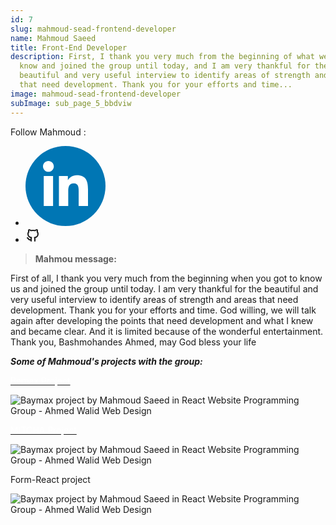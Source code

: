 ```yaml
---
id: 7
slug: mahmoud-sead-frontend-developer
name: Mahmoud Saeed
title: Front-End Developer
description: First, I thank you very much from the beginning of what we got to
  know and joined the group until today, and I am very thankful for the
  beautiful and very useful interview to identify areas of strength and areas
  that need development. Thank you for your efforts and time...
image: mahmoud-sead-frontend-developer
subImage: sub_page_5_bbdviw
---
```

<p style="
    margin: 0;
">Follow Mahmoud :</p>
<ul class="social-icon justify-content-center d-flex justify-content-lg-start"><li><a href="https://www.linkedin.com/in/mahmoud-said-0b418b210/" target="_blank" rel="nofollow noopener noreferrer" aria-label="linkedIn" data-v-43922166=""><svg id="linkedIn" enable-background="new 0 0 128 128" height="128px" version="1.1" viewBox="0 0 128 128" width="128px" xml:space="preserve" xmlns="http://www.w3.org/2000/svg" xmlns:xlink="http://www.w3.org/1999/xlink" class="h-10 w-10" data-v-43922166=""><g><circle cx="64" cy="64" fill="#0076B4" r="64"></circle></g><g><path d="M44.119,95.934H29.184V47.93h14.935V95.934z M36.656,41.371c-4.792,0-8.656-3.876-8.656-8.653   c0-4.775,3.864-8.652,8.656-8.652c4.771,0,8.646,3.876,8.646,8.652C45.303,37.495,41.428,41.371,36.656,41.371z M100,95.934H85.081   V72.59c0-5.566-0.097-12.728-7.752-12.728c-7.765,0-8.948,6.065-8.948,12.33v23.742H53.479V47.93H67.78v6.562h0.204   c1.99-3.774,6.857-7.753,14.117-7.753c15.105,0,17.897,9.939,17.897,22.868L100,95.934L100,95.934z" fill="#FFFFFF"></path></g></svg></a></li><li><a href="https://github.com/mahmoudsaeed-source" target="_blank" rel="nofollow noopener noreferrer" aria-label="github" data-v-43922166=""><svg xmlns="http://www.w3.org/2000/svg" class="icon icon-tabler icon-tabler-brand-github" width="24" height="24" viewBox="0 0 24 24" stroke-width="2" stroke="currentColor" fill="none" stroke-linecap="round" stroke-linejoin="round"> <path stroke="none" d="M0 0h24v24H0z" fill="none"/> <path d="M9 19c-4.3 1.4 -4.3 -2.5 -6 -3m12 5v-3.5c0 -1 .1 -1.4 -.5 -2c2.8 -.3 5.5 -1.4 5.5 -6a4.6 4.6 0 0 0 -1.3 -3.2a4.2 4.2 0 0 0 -.1 -3.2s-1.1 -.3 -3.5 1.3a12.3 12.3 0 0 0 -6.2 0c-2.4 -1.6 -3.5 -1.3 -3.5 -1.3a4.2 4.2 0 0 0 -.1 3.2a4.6 4.6 0 0 0 -1.3 3.2c0 4.6 2.7 5.7 5.5 6c-.6 .6 -.6 1.2 -.5 2v3.5" /> </svg></a></li></ul>

> **Mahmou message:**

First of all, I thank you very much from the beginning when you got to know us and joined the group until today. I am very thankful for the beautiful and very useful interview to identify areas of strength and areas that need development. Thank you for your efforts and time. God willing, we will talk again after developing the points that need development and what I knew and became clear. And it is limited because of the wonderful entertainment. Thank you, Bashmohandes Ahmed, may God bless your life

***Some of Mahmoud's projects with the group:***

<a target="_blank"  href="https://mahmoudsaeed-source.github.io/DesignBeMax/" class="rbt-btn btn-gradient hover-icon-reverse"><span class="icon-reverse-wrapper"><span style="color: white; ">Bemax Project</span></span></a>

![Baymax project by Mahmoud Saeed in React Website Programming Group - Ahmed Walid Web Design](https://res.cloudinary.com/drcfigqqr/image/upload/v1689014146/demo-bemax-design_a0lu80.webp "Mahmoud's Baymax project")

<a target="_blank"  href="https://mahmoudsaeed-source.github.io/MITCHA/" class="rbt-btn btn-gradient hover-icon-reverse"><span class="icon-reverse-wrapper"><span style="color: white; ">MITCHA Project</span></span></a>

![Baymax project by Mahmoud Saeed in React Website Programming Group - Ahmed Walid Web Design](https://res.cloudinary.com/drcfigqqr/image/upload/v1689014146/demo-mitcha_fgbdjy.webp "Mahmoud's Baymax project")

Form-React project

![Baymax project by Mahmoud Saeed in React Website Programming Group - Ahmed Walid Web Design](https://res.cloudinary.com/drcfigqqr/image/upload/v1689014146/demo-form-react_wgpuar.webp "Mahmoud's Baymax project")